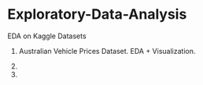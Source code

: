 # Exploratory-Data-Analysis
EDA on Kaggle Datasets

1. Australian Vehicle Prices Dataset. EDA + Visualization.

2.
3.

  
